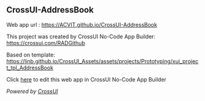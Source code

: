 ## CrossUI-AddressBook
Web app url : https://ACVIT.github.io/CrossUI-AddressBook

This project was created by CrossUI No-Code App Builder: https://crossui.com/RADGithub

Based on template: https://linb.github.io/CrossUI_Assets/assets/projects/Prototyping/xui_project_tpl_AddressBook

Click [here](https://crossui.com/RADGithub/#!from=github&owner=ACVIT&repo=CrossUI-AddressBook) to edit this web app in CrossUI No-Code App Builder

<i>Powered by [CrossUI](https://crossui.com)</i>
